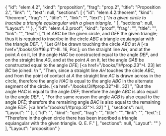 {
  "id": "elem.4.2",
  "kind": "proposition",
  "frag": "prop.2",
  "title": "Proposition 2.",
  "link": "",
  "text": null,
  "sections": [
    {
      "id": "elem.4.2.theorem",
      "kind": "theorem",
      "frag": "",
      "title": "",
      "link": "",
      "text": [
        "<var>In a given circle to inscribe a triangle equiangular with a given triangle</var>. "
      ],
      "sections": null,
      "Layout": ""
    },
    {
      "id": "elem.4.2.proof",
      "kind": "proof",
      "frag": "",
      "title": "",
      "link": "",
      "text": [
        "Let <var>ABC</var> be the given circle, and <var>DEF</var> the given triangle; thus it is required to inscribe in the circle <var>ABC</var> a triangle equiangular with the triangle <var>DEF</var>. ",
        "Let <var>GH</var> be drawn touching the circle <var>ABC</var> at <var>A</var> [<a href=\"/books/3/#16.p.1\">III. 16, Por.</a>]; on the straight line <var>AH</var>, and at the point <var>A</var> on it, let the angle <var>HAC</var> be constructed equal to the angle <var>DEF</var>, and on the straight line <var>AG</var>, and at the point <var>A</var> on it, let the angle <var>GAB</var> be constructed equal to the angle <var>DFE</var>; [<a href=\"/books/1/#prop.23\">I. 23</a>] let <var>BC</var> be joined. \n      ",
        "Then, since a straight line <var>AH</var> touches the circle <var>ABC</var>, and from the point of contact at <var>A</var> the straight line <var>AC</var> is drawn across in the circle, therefore the angle <var>HAC</var> is equal to the angle <var>ABC</var> in the alternate segment of the circle. [<a href=\"/books/3/#prop.32\">III. 32</a>] ",
        "But the angle <var>HAC</var> is equal to the angle <var>DEF</var>; therefore the angle <var>ABC</var> is also equal to the angle <var>DEF</var>. ",
        "For the same reason the angle <var>ACB</var> is also equal to the angle <var>DFE</var>; therefore the remaining angle <var>BAC</var> is also equal to the remaining angle <var>EDF</var>. [<a href=\"/books/1/#prop.32\">I. 32</a>] "
      ],
      "sections": null,
      "Layout": ""
    },
    {
      "id": "",
      "kind": "qed",
      "frag": "",
      "title": "",
      "link": "",
      "text": [
        "Therefore in the given circle there has been inscribed a triangle equiangular with the given triangle. Q. E. F."
      ],
      "sections": null,
      "Layout": ""
    }
  ],
  "Layout": "proposition"
}
